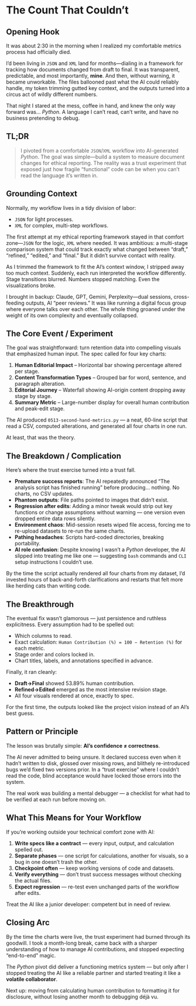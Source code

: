 # The Count That Couldn’t

## Opening Hook

It was about 2:30 in the morning when I realized my comfortable metrics process had officially died.

I’d been living in `JSON` and `XML` land for months—dialing in a framework for tracking how documents changed from draft to final. It was transparent, predictable, and most importantly, **mine**. And then, without warning, it became unworkable. The files ballooned past what the AI could reliably handle, my token trimming gutted key context, and the outputs turned into a circus act of wildly different numbers.

That night I stared at the mess, coffee in hand, and knew the only way forward was… *Python*. A language I can’t read, can’t write, and have no business pretending to debug.

## TL;DR

> I pivoted from a comfortable `JSON`/`XML` workflow into AI-generated *Python*. The goal was simple—build a system to measure document changes for ethical reporting. The reality was a trust experiment that exposed just how fragile “functional” code can be when you can’t read the language it’s written in.

## Grounding Context

Normally, my workflow lives in a tidy division of labor:
* `JSON` for light processes.
* `XML` for complex, multi-step workflows.

The first attempt at my ethical reporting framework stayed in that comfort zone—`JSON` for the logic, `XML` where needed. It was ambitious: a multi-stage comparison system that could track exactly what changed between “draft,” “refined,” “edited,” and “final.” But it didn’t survive contact with reality.

As I trimmed the framework to fit the AI’s context window, I stripped away too much context. Suddenly, each run interpreted the workflow differently. Stage transitions blurred. Numbers stopped matching. Even the visualizations broke.

I brought in backup: Claude, GPT, Gemini, Perplexity—dual sessions, cross-feeding outputs, AI “peer reviews.” It was like running a digital focus group where everyone talks over each other. The whole thing groaned under the weight of its own complexity and eventually collapsed.

## The Core Event / Experiment

The goal was straightforward: turn retention data into compelling visuals that emphasized human input. The spec called for four key charts:

1.  **Human Editorial Impact** – Horizontal bar showing percentage altered per stage.
2.  **Content Transformation Types** – Grouped bar for word, sentence, and paragraph alteration.
3.  **Editorial Journey** – Waterfall showing AI-origin content dropping away stage by stage.
4.  **Summary Metric** – Large-number display for overall human contribution and peak-edit stage.

The AI produced `0513-second-hand-metrics.py` — a neat, 60-line script that read a CSV, computed alterations, and generated all four charts in one run.

At least, that was the theory.

## The Breakdown / Complication

Here’s where the trust exercise turned into a trust fall.

* **Premature success reports**: The AI repeatedly announced “The analysis script has finished running” before producing… nothing. No charts, no CSV updates.
* **Phantom outputs**: File paths pointed to images that didn’t exist.
* **Regression after edits**: Adding a minor tweak would strip out key functions or change assumptions without warning — one version even dropped entire data rows silently.
* **Environment chaos**: Mid-session resets wiped file access, forcing me to re-upload datasets to re-run the same charts.
* **Pathing headaches**: Scripts hard-coded directories, breaking portability.
* **AI role confusion**: Despite knowing I wasn’t a *Python* developer, the AI slipped into treating me like one — suggesting `bash` commands and `CLI` setup instructions I couldn’t use.

By the time the script actually rendered all four charts from my dataset, I’d invested hours of back-and-forth clarifications and restarts that felt more like herding cats than writing code.

## The Breakthrough

The eventual fix wasn’t glamorous — just persistence and ruthless explicitness. Every assumption had to be spelled out:

* Which columns to read.
* Exact calculation: `Human Contribution (%) = 100 − Retention (%)` for each metric.
* Stage order and colors locked in.
* Chart titles, labels, and annotations specified in advance.

Finally, it ran cleanly:
* **Draft→Final** showed 53.89% human contribution.
* **Refined→Edited** emerged as the most intensive revision stage.
* All four visuals rendered at once, exactly to spec.

For the first time, the outputs looked like the project vision instead of an AI’s best guess.

## Pattern or Principle

The lesson was brutally simple: **AI’s confidence ≠ correctness**.

The AI never admitted to being unsure. It declared success even when it hadn’t written to disk, glossed over missing rows, and blithely re-introduced bugs we’d fixed two versions prior. In a “trust exercise” where I couldn’t read the code, blind acceptance would have locked those errors into the system.

The real work was building a mental debugger — a checklist for what had to be verified at each run before moving on.

## What This Means for Your Workflow

If you’re working outside your technical comfort zone with AI:

1.  **Write specs like a contract** — every input, output, and calculation spelled out.
2.  **Separate phases** — one script for calculations, another for visuals, so a bug in one doesn’t trash the other.
3.  **Checkpoint often** — keep working versions of code and datasets.
4.  **Verify everything** — don’t trust success messages without checking the actual files.
5.  **Expect regression** — re-test even unchanged parts of the workflow after edits.

Treat the AI like a junior developer: competent but in need of review.

## Closing Arc

By the time the charts were live, the trust experiment had burned through its goodwill. I took a month-long break, came back with a sharper understanding of how to manage AI contributions, and stopped expecting “end-to-end” magic.

The *Python* pivot did deliver a functioning metrics system — but only after I stopped treating the AI like a reliable partner and started treating it like a **volatile collaborator**.

Next up: moving from calculating human contribution to formatting it for disclosure, without losing another month to debugging déjà vu.